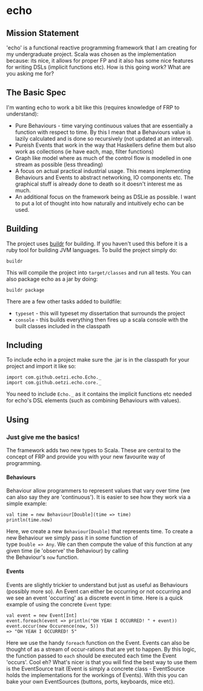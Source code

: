 # echo

## Mission Statement

'echo' is a functional reactive programming framework that I am creating for my undergraduate project. Scala was
chosen as the implementation because: its nice, it allows for proper FP and it also has some nice features for writing
DSLs (implicit functions etc). How is this going work? What are you asking me for?

## The Basic Spec

I'm wanting echo to work a bit like this (requires knowledge of FRP to understand):

* Pure Behaviours - time varying continuous values that are essentially a function with respect to time. By this I mean 
that a Behaviours value is lazily calculated and is done so recursively (not updated at an interval).
* Pureish Events that work in the way that Haskellers define them but also work as collections (ie have each, map, filter 
functions)
* Graph like model where as much of the control flow is modelled in one stream as possible (less threading)
* A focus on actual practical industrial usage. This means implementing Behaviours and Events to abstract networking, IO 
components etc. The graphical stuff is already done to death so it doesn't interest me as much.
* An additional focus on the framework being as DSLie as possible. I want to put a lot of thought into how naturally and 
intuitively echo can be used.

## Building

The project uses [buildr](http://buildr.apache.org/) for building. If you haven't used this before it is a ruby tool for 
building JVM languages. To build the project simply do:

    buildr
    
This will compile the project into `target/classes` and run all tests. You can also package echo as a jar by doing:

    buildr package
    
There are a few other tasks added to buildfile:

* `typeset` - this will typeset my dissertation that surrounds the project
* `console` - this builds everything then fires up a scala console with the built classes included in the classpath

## Including

To include echo in a project make sure the .jar is in the classpath for your project and import it like so:

    import com.github.oetzi.echo.Echo._
    import com.github.oetzi.echo.core._
    
You need to include `Echo._` as it contains the implicit functions etc needed for echo's DSL elements (such as combining 
Behaviours with values).  

## Using

### Just give me the basics!

The framework adds two new types to Scala. These are central to the concept of FRP and provide you with your new favourite 
way of programming.

#### Behaviours

Behaviour allow programmers to represent values that vary over time (we can also say they are 'continuous'). It is easier 
to see how they work via a simple example:

    val time = new Behaviour[Double](time => time)
    println(time.now)
    
Here, we create a new `Behaviour[Double]` that represents time. To create a new Behaviour we simply pass it in some function of   
type `Double => Any`. We can then compute the value of this function at any given time (ie 'observe' the Behaviour) by calling    
the Behaviour's `now` function. 

#### Events

Events are slightly trickier to understand but just as useful as Behaviours (possibly more so). An Event can either be 
occurring or not occurring and we see an event 'occurring' as a discrete event in time. Here is a quick example of using 
the concrete `Event` type:

    val event = new Event[Int]
    event.foreach(event => println("OH YEAH I OCCURRED! " + event))
    event.occur(new Occurence(now, 5))
    => "OH YEAH I OCCURRED! 5"

Here we use the handy `foreach` function on the Event. Events can also be thought of as a stream of occur-rations that are 
yet to happen. By this logic, the function passed to `each` should be executed each time the Event 'occurs'. Cool eh? 
What's nicer is that you will find the best way to use them is the EventSource trait (Event is simply a concrete class - 
EventSource holds the implementations for the workings of Events). With this you can bake your own EventSources (buttons, 
ports, keyboards, mice etc).